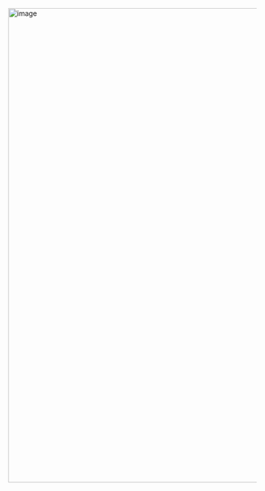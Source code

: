 <img width="960" alt="image" src="https://github.com/user-attachments/assets/7ee83f93-6ad1-4406-871e-6621e3f4cb2d">
